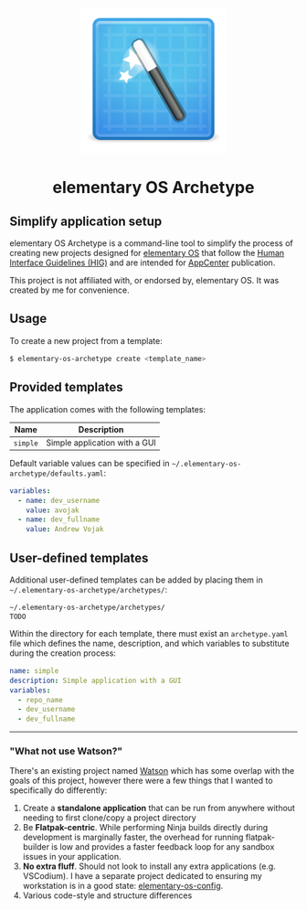 <p align="center">
  <img src="data/assets/elementary-os-archetype.svg" alt="Icon" />
</p>
<h1 align="center">elementary OS Archetype</h1>

## Simplify application setup

elementary OS Archetype is a command-line tool to simplify the process of creating new projects designed for [elementary OS](https://elementary.io) that follow the [Human Interface Guidelines (HIG)](https://docs.elementary.io/hig/) and are intended for [AppCenter](https://appcenter.elementary.io) publication.

This project is not affiliated with, or endorsed by, elementary OS. It was created by me for convenience.

## Usage

To create a new project from a template:

```bash
$ elementary-os-archetype create <template_name>
```

## Provided templates

The application comes with the following templates:

| Name | Description |
| ---- | ----------- |
| `simple` | Simple application with a GUI |

Default variable values can be specified in `~/.elementary-os-archetype/defaults.yaml`:

```yaml
variables:
  - name: dev_username
    value: avojak
  - name: dev_fullname
    value: Andrew Vojak
```

## User-defined templates

Additional user-defined templates can be added by placing them in `~/.elementary-os-archetype/archetypes/`:

```plaintext
~/.elementary-os-archetype/archetypes/
TODO
```

Within the directory for each template, there must exist an `archetype.yaml` file which defines the name, description, and which variables to substitute during the creation process:

```yaml
name: simple
description: Simple application with a GUI
variables:
  - repo_name
  - dev_username
  - dev_fullname
```

----

### "What not use Watson?"

There's an existing project named [Watson](https://github.com/small-tech/watson) which has some overlap with the goals of this project, however there were a few things that I wanted to specifically do differently:

1. Create a **standalone application** that can be run from anywhere without needing to first clone/copy a project directory
2. Be **Flatpak-centric**. While performing Ninja builds directly during development is marginally faster, the overhead for running flatpak-builder is low and provides a faster feedback loop for any sandbox issues in your application.
3. **No extra fluff**. Should not look to install any extra applications (e.g. VSCodium). I have a separate project dedicated to ensuring my workstation is in a good state: [elementary-os-config](https://github.com/avojak/elementary-os-config).
3. Various code-style and structure differences